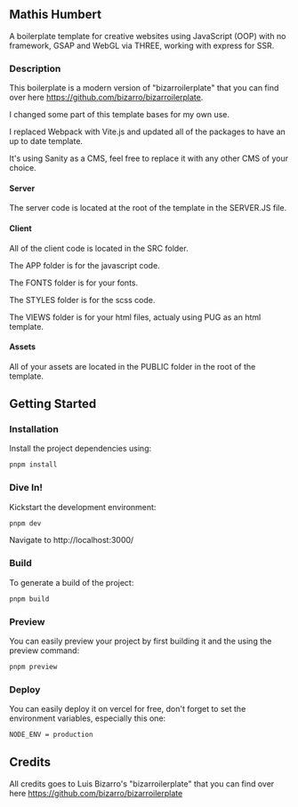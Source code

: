 ## Mathis Humbert

A boilerplate template for creative websites using JavaScript (OOP) with no framework, GSAP and WebGL via THREE, working with express for SSR.

### Description

This boilerplate is a modern version of "bizarroilerplate" that you can find over here https://github.com/bizarro/bizarroilerplate.

I changed some part of this template bases for my own use.

I replaced Webpack with Vite.js and updated all of the packages to have an up to date template.

It's using Sanity as a CMS, feel free to replace it with any other CMS of your choice.

#### Server

The server code is located at the root of the template in the SERVER.JS file.

#### Client

All of the client code is located in the SRC folder.

The APP folder is for the javascript code.

The FONTS folder is for your fonts.

The STYLES folder is for the scss code.

The VIEWS folder is for your html files, actualy using PUG as an html template.

#### Assets

All of your assets are located in the PUBLIC folder in the root of the template.

## Getting Started

### Installation

Install the project dependencies using:

```sh
pnpm install
```

### Dive In!

Kickstart the development environment:

```sh
pnpm dev
```

Navigate to http://localhost:3000/

### Build

To generate a build of the project:

```sh
pnpm build
```

### Preview

You can easily preview your project by first building it and the using the preview command:

```sh
pnpm preview
```

### Deploy

You can easily deploy it on vercel for free, don't forget to set the environment variables, especially this one:

```sh
NODE_ENV = production
```

## Credits

All credits goes to Luis Bizarro's "bizarroilerplate" that you can find over here https://github.com/bizarro/bizarroilerplate
